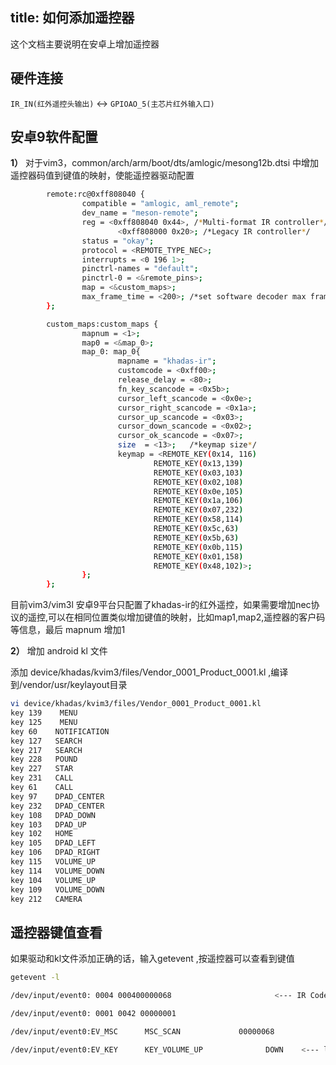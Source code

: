 title: 如何添加遥控器
---


这个文档主要说明在安卓上增加遥控器


## 硬件连接
`IR_IN(红外遥控头输出)` <-> `GPIOAO_5(主芯片红外输入口)`

## 安卓9软件配置
**1）**  对于vim3，common/arch/arm/boot/dts/amlogic/mesong12b.dtsi 中增加遥控器码值到键值的映射，使能遥控器驱动配置
```sh
        remote:rc@0xff808040 {
                compatible = "amlogic, aml_remote";
                dev_name = "meson-remote";
                reg = <0xff808040 0x44>, /*Multi-format IR controller*/
                        <0xff808000 0x20>; /*Legacy IR controller*/
                status = "okay";
                protocol = <REMOTE_TYPE_NEC>;
                interrupts = <0 196 1>;
                pinctrl-names = "default";
                pinctrl-0 = <&remote_pins>;
                map = <&custom_maps>;
                max_frame_time = <200>; /*set software decoder max frame time*/
        };

        custom_maps:custom_maps {
                mapnum = <1>;
                map0 = <&map_0>;
                map_0: map_0{
                        mapname = "khadas-ir";
                        customcode = <0xff00>;
                        release_delay = <80>;
                        fn_key_scancode = <0x5b>;
                        cursor_left_scancode = <0x0e>;
                        cursor_right_scancode = <0x1a>;
                        cursor_up_scancode = <0x03>;
                        cursor_down_scancode = <0x02>;
                        cursor_ok_scancode = <0x07>;
                        size  = <13>;   /*keymap size*/
                        keymap = <REMOTE_KEY(0x14, 116)
                                REMOTE_KEY(0x13,139)
                                REMOTE_KEY(0x03,103)
                                REMOTE_KEY(0x02,108)
                                REMOTE_KEY(0x0e,105)
                                REMOTE_KEY(0x1a,106)
                                REMOTE_KEY(0x07,232)
                                REMOTE_KEY(0x58,114)
                                REMOTE_KEY(0x5c,63)
                                REMOTE_KEY(0x5b,63)
                                REMOTE_KEY(0x0b,115)
                                REMOTE_KEY(0x01,158)
                                REMOTE_KEY(0x48,102)>;
                };
        };

```
目前vim3/vim3l 安卓9平台只配置了khadas-ir的红外遥控，如果需要增加nec协议的遥控,可以在相同位置类似增加键值的映射，比如map1,map2,遥控器的客户码 等信息，最后 mapnum 增加1

**2）** 增加 android kl 文件

添加 device/khadas/kvim3/files/Vendor_0001_Product_0001.kl ,编译到/vendor/usr/keylayout目录

```sh
vi device/khadas/kvim3/files/Vendor_0001_Product_0001.kl
key 139    MENU
key 125    MENU
key 60    NOTIFICATION
key 127   SEARCH
key 217   SEARCH
key 228   POUND
key 227   STAR
key 231   CALL
key 61    CALL
key 97    DPAD_CENTER
key 232   DPAD_CENTER
key 108   DPAD_DOWN
key 103   DPAD_UP
key 102   HOME
key 105   DPAD_LEFT
key 106   DPAD_RIGHT
key 115   VOLUME_UP
key 114   VOLUME_DOWN
key 104   VOLUME_UP
key 109   VOLUME_DOWN
key 212   CAMERA
```
## 遥控器键值查看
如果驱动和kl文件添加正确的话，输入getevent ,按遥控器可以查看到键值
```sh
getevent -l 

/dev/input/event0: 0004 000400000068                       <--- IR Code 0x68=104

/dev/input/event0: 0001 0042 00000001                       

/dev/input/event0:EV_MSC      MSC_SCAN             00000068      

/dev/input/event0:EV_KEY      KEY_VOLUME_UP              DOWN    <--- linux key name KEY_VOLUME_UP
```

